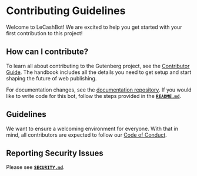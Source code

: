 # Contributing Guidelines

Welcome to LeCashBot! We are excited to help you get started with your first contribution to this project!

## How can I contribute?

To learn all about contributing to the Gutenberg project, see the [Contributor Guide](/docs/contributors/readme.md). The handbook includes all the details you need to get setup and start shaping the future of web publishing.

For documentation changes, see the [documentation repository](https://github.com/TheTypingMatch/lecashbot-docs). If you would like to write code for this bot, follow the steps provided in the [**`README.md`**](https://github.com/TheTypingMatch/lecashbot/blob/master/.github/README.md).

## Guidelines
We want to ensure a welcoming environment for everyone. With that in mind, all contributors are expected to follow our [Code of Conduct](/CODE_OF_CONDUCT.md).

## Reporting Security Issues

Please see [**`SECURITY.md`**](https://github.com/TheTypingMatch/lecashbot/blob/master/.github/SECURITY.md).
